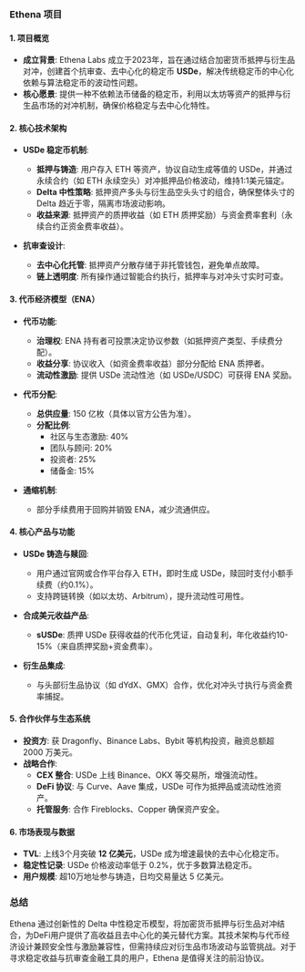 

### **Ethena 项目**

#### **1. 项目概览**
- **成立背景**: Ethena Labs 成立于2023年，旨在通过结合加密货币抵押与衍生品对冲，创建首个抗审查、去中心化的稳定币 **USDe**，解决传统稳定币的中心化依赖与算法稳定币的波动性问题。
- **核心愿景**: 提供一种不依赖法币储备的稳定币，利用以太坊等资产的抵押与衍生品市场的对冲机制，确保价格稳定与去中心化特性。

#### **2. 核心技术架构**
- **USDe 稳定币机制**:
  - **抵押与铸造**: 用户存入 ETH 等资产，协议自动生成等值的 USDe，并通过永续合约（如 ETH 永续空头）对冲抵押品价格波动，维持1:1美元锚定。
  - **Delta 中性策略**: 抵押资产多头与衍生品空头头寸的组合，确保整体头寸的 Delta 趋近于零，隔离市场波动影响。
  - **收益来源**: 抵押资产的质押收益（如 ETH 质押奖励）与资金费率套利（永续合约正资金费率收益）。

- **抗审查设计**:
  - **去中心化托管**: 抵押资产分散存储于非托管钱包，避免单点故障。
  - **链上透明度**: 所有操作通过智能合约执行，抵押率与对冲头寸实时可查。

#### **3. 代币经济模型（ENA）**
- **代币功能**:
  - **治理权**: ENA 持有者可投票决定协议参数（如抵押资产类型、手续费分配）。
  - **收益分享**: 协议收入（如资金费率收益）部分分配给 ENA 质押者。
  - **流动性激励**: 提供 USDe 流动性池（如 USDe/USDC）可获得 ENA 奖励。

- **代币分配**:
  - **总供应量**: 150 亿枚（具体以官方公告为准）。
  - **分配比例**:
    - 社区与生态激励: 40%
    - 团队与顾问: 20%
    - 投资者: 25%
    - 储备金: 15%

- **通缩机制**:
  - 部分手续费用于回购并销毁 ENA，减少流通供应。

#### **4. 核心产品与功能**
- **USDe 铸造与赎回**:
  - 用户通过官网或合作平台存入 ETH，即时生成 USDe，赎回时支付小额手续费（约0.1%）。
  - 支持跨链转换（如以太坊、Arbitrum），提升流动性可用性。

- **合成美元收益产品**:
  - **sUSDe**: 质押 USDe 获得收益的代币化凭证，自动复利，年化收益约10-15%（来自质押奖励+资金费率）。

- **衍生品集成**:
  - 与头部衍生品协议（如 dYdX、GMX）合作，优化对冲头寸执行与资金费率捕捉。

#### **5. 合作伙伴与生态系统**
- **投资方**: 获 Dragonfly、Binance Labs、Bybit 等机构投资，融资总额超 2000 万美元。
- **战略合作**:
  - **CEX 整合**: USDe 上线 Binance、OKX 等交易所，增强流动性。
  - **DeFi 协议**: 与 Curve、Aave 集成，USDe 可作为抵押品或流动性池资产。
  - **托管服务**: 合作 Fireblocks、Copper 确保资产安全。

#### **6. 市场表现与数据**
- **TVL**: 上线3个月突破 **12 亿美元**，USDe 成为增速最快的去中心化稳定币。
- **稳定性记录**: USDe 价格波动率低于 0.2%，优于多数算法稳定币。
- **用户规模**: 超10万地址参与铸造，日均交易量达 5 亿美元。




### **总结**
Ethena 通过创新性的 Delta 中性稳定币模型，将加密货币抵押与衍生品对冲结合，为DeFi用户提供了高收益且去中心化的美元替代方案。其技术架构与代币经济设计兼顾安全性与激励兼容性，但需持续应对衍生品市场波动与监管挑战。对于寻求稳定收益与抗审查金融工具的用户，Ethena 是值得关注的前沿协议。